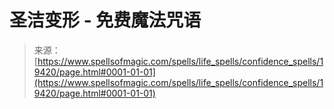 <!--yml

类别：未分类

日期：2024-06-12 19:01:25

-->

# 圣洁变形 - 免费魔法咒语

> 来源：[https://www.spellsofmagic.com/spells/life_spells/confidence_spells/19420/page.html#0001-01-01](https://www.spellsofmagic.com/spells/life_spells/confidence_spells/19420/page.html#0001-01-01)
